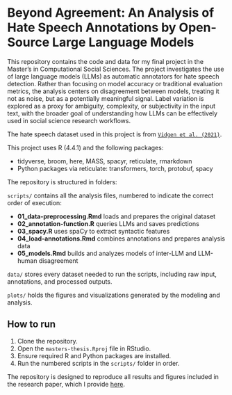 # Beyond Agreement: An Analysis of Hate Speech Annotations by Open-Source Large Language Models
This repository contains the code and data for my final project in the Master’s in Computational Social Sciences. The project investigates the use of large language models (LLMs) as automatic annotators for hate speech detection. Rather than focusing on model accuracy or traditional evaluation metrics, the analysis centers on disagreement between models, treating it not as noise, but as a potentially meaningful signal. Label variation is explored as a proxy for ambiguity, complexity, or subjectivity in the input text, with the broader goal of understanding how LLMs can be effectively used in social science research workflows.

The hate speech dataset used in this project is from [`Vidgen et al. (2021)`](https://doi.org/10.18653/v1/2021.acl-long.132).

This project uses R (4.4.1) and the following packages:

 - tidyverse, broom, here, MASS, spacyr, reticulate, rmarkdown
 - Python packages via reticulate: transformers, torch, protobuf, spacy

The repository is structured in folders:

`scripts/` contains all the analysis files, numbered to indicate the correct order of execution:
 - **01_data-preprocessing.Rmd**	loads and prepares the original dataset
 - **02_annotation-function.R**	queries LLMs and saves predictions
 - **03_spacy.R**	uses spaCy to extract syntactic features
 - **04_load-annotations.Rmd**	combines annotations and prepares analysis data
 - **05_models.Rmd**	builds and analyzes models of inter-LLM and LLM-human disagreement

`data/` stores every dataset needed to run the scripts, including raw input, annotations, and processed outputs.

`plots/` holds the figures and visualizations generated by the modeling and analysis.

## How to run

1. Clone the repository.
2. Open the `masters-thesis.Rproj` file in RStudio.
3. Ensure required R and Python packages are installed.
4. Run the numbered scripts in the `scripts/` folder in order.

The repository is designed to reproduce all results and figures included in the research paper, which I provide [here](IreneGarcia_MastersThesis_2025.pdf).

